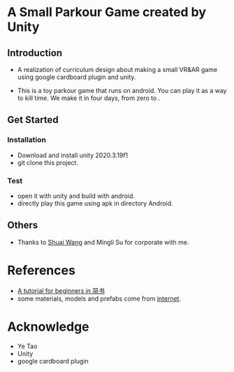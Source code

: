 # A Small Parkour Game created by Unity
## Introduction
* A realization of curriculum design about making a small VR&AR game using google cardboard plugin and unity.

* This is a toy parkour game that runs on android. You can play it as a way to kill time. We make it in four days, from zero to .

## Get Started
### Installation
* Download and install unity 2020.3.19f1
* git clone this project.
### Test
* open it with unity and build with android.
* directly play this game using apk in directory Android.

## Others
* Thanks to [Shuai Wang](https://github.com/WANGSSSSSSS) and Mingli Su for corporate with me.

# References
* [A tutorial for beginners in 简书](https://www.jianshu.com/p/f43358d02094)
* some materials, models and prefabs come from [internet](https://github.com/764424567/Unity-plugin).
# Acknowledge
* Ye Tao
* Unity
* google cardboard plugin